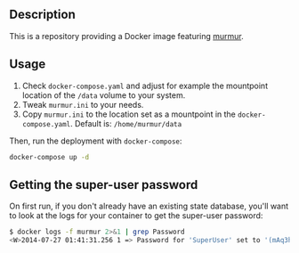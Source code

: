 ## Description

This is a repository providing a Docker image featuring [murmur](https://github.com/mumble-voip/mumble).

## Usage

1. Check `docker-compose.yaml` and adjust for example the mountpoint location of the `/data` volume to your system.
2. Tweak `murmur.ini` to your needs.
3. Copy `murmur.ini` to the location set as a mountpoint in the `docker-compose.yaml`. Default is: `/home/murmur/data`

Then, run the deployment with `docker-compose`:
```bash
docker-compose up -d
```

## Getting the super-user password

On first run, if you don't already have an existing state database, you'll want to look at the logs for your container to get the super-user password: 

```bash
$ docker logs -f murmur 2>&1 | grep Password
<W>2014-07-27 01:41:31.256 1 => Password for 'SuperUser' set to '(mAq3hkwnkD'
```
